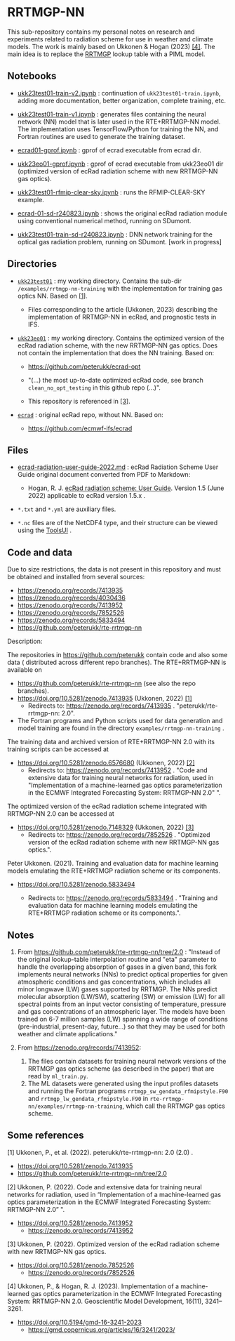 # RRTMGP-NN

This sub-repository contains my personal notes on research and experiments related to radiation scheme for use in weather and climate models. The work is mainly based on Ukkonen & Hogan (2023) [[4]](#ref04). The main idea is to replace the [RRTMGP](https://github.com/earth-system-radiation/rte-rrtmgp) lookup table with a PIML model.

## Notebooks

- [ukk23test01-train-v2.ipynb](ukk23test01-train-v2.ipynb) : continuation of `ukk23test01-train.ipynb`, adding more documentation, better organization, complete training, etc.

- [ukk23test01-train-v1.ipynb](ukk23test01-train-v1.ipynb) : generates files containing the neural network (NN) model that is later used in the RTE+RRTMGP-NN model. The implementation uses TensorFlow/Python for training the NN, and Fortran routines are used to generate the training dataset. 

- [ecrad01-gprof.ipynb](ecrad01-gprof.ipynb) : gprof of ecrad executable from ecrad dir.

- [ukk23eo01-gprof.ipynb](ukk23eo01-gprof.ipynb) : gprof of ecrad executable from ukk23eo01 dir (optimized version of ecRad radiation scheme with new RRTMGP-NN gas optics).

- [ukk23test01-rfmip-clear-sky.ipynb](ukk23test01-rfmip-clear-sky.ipynb) : runs the RFMIP-CLEAR-SKY example.

- [ecrad-01-sd-r240823.ipynb](ecrad-01-sd-r240823.ipynb) : shows the original ecRad radiation module using conventional numerical method, running on SDumont.

- [ukk23test01-train-sd-r240823.ipynb](ukk23test01-train-sd-r240823.ipynb)  : DNN network training for the optical gas radiation problem, running on SDumont. [work in progress]

## Directories

- [`ukk23test01`](ukk23test01) : my working directory. Contains the sub-dir `/examples/rrtmgp-nn-training` with the implementation for training gas optics NN. Based on [[1]](#ref01).
  
  - Files corresponding to the article (Ukkonen, 2023) describing the implementation of RRTMGP-NN in ecRad, and prognostic tests in IFS.

- [`ukk23eo01`](ukk23eo01) : my working directory. Contains the optimized version of the ecRad radiation scheme, with the new RRTMGP-NN gas optics. Does not contain the implementation that does the NN training. Based on:
  
  - <https://github.com/peterukk/ecrad-opt>
  
  - "(...) the most up-to-date optimized ecRad code, see branch `clean_no_opt_testing` in this github repo (...)".
  
  - This repository is referenced in [[3]](#ref03).

- [`ecrad`](ecrad) : original ecRad repo, without NN. Based on:
  
  - <https://github.com/ecmwf-ifs/ecrad>

## Files

- [ecrad-radiation-user-guide-2022.md](ecrad-radiation-user-guide-2022.md) : ecRad Radiation Scheme User Guide original document converted from PDF to Markdown:
  
  - Hogan, R. J. [ecRad radiation scheme: User Guide](https://confluence.ecmwf.int/download/attachments/70945505/ecrad_documentation.pdf?version=5&modificationDate=1655480733414&api=v2). Version 1.5 (June 2022) applicable to ecRad version 1.5.x .

- `*.txt` and `*.yml` are auxiliary files.

- `*.nc` files are of the NetCDF4 type, and their structure can be viewed using the [ToolsUI](https://docs.unidata.ucar.edu/netcdf-java/current/userguide/reading_cdm.html) .

## Code and data

Due to size restrictions, the data is not present in this repository and must be obtained and installed from several sources:

- <https://zenodo.org/records/7413935>
- <https://zenodo.org/records/4030436>
- <https://zenodo.org/records/7413952>
- <https://zenodo.org/records/7852526>
- <https://zenodo.org/records/5833494>
- <https://github.com/peterukk/rte-rrtmgp-nn>

Description:

The repositories in <https://github.com/peterukk> contain code and also some data ( distributed across different repo branches). The RTE+RRTMGP-NN is available on

- <https://github.com/peterukk/rte-rrtmgp-nn> (see also the repo branches).
- <https://doi.org/10.5281/zenodo.7413935> (Ukkonen, 2022) [[1]](#ref01)
  - Redirects to: <https://zenodo.org/records/7413935> . "peterukk/rte-rrtmgp-nn: 2.0".
- The Fortran programs and Python scripts used for data generation and model training are found in the directory `examples/rrtmgp-nn-training` .

The training data and archived version of RTE+RRTMGP-NN 2.0 with its training scripts can be accessed at

- <https://doi.org/10.5281/zenodo.6576680> (Ukkonen, 2022) [[2]](#ref02)
  - Redirects to: <https://zenodo.org/records/7413952> .  "Code and extensive data for training neural networks for radiation, used in "Implementation of a machine-learned gas optics parameterization in the ECMWF Integrated Forecasting System: RRTMGP-NN 2.0" ".

The optimized version of the ecRad radiation scheme integrated with RRTMGP-NN 2.0 can be accessed at

- <https://doi.org/10.5281/zenodo.7148329> (Ukkonen, 2022) [[3]](#ref03)
  - Redirects to: <https://zenodo.org/records/7852526> . "Optimized version of the ecRad radiation scheme with new RRTMGP-NN gas optics.".

Peter Ukkonen. (2021). Training and evaluation data for machine learning models emulating the RTE+RRTMGP radiation scheme or its components. 

- <https://doi.org/10.5281/zenodo.5833494>
  
  - Redirects to: <https://zenodo.org/records/5833494> . "Training and evaluation data for machine learning models emulating the RTE+RRTMGP radiation scheme or its components.".

## Notes

1. From <https://github.com/peterukk/rte-rrtmgp-nn/tree/2.0> : "Instead of the original lookup-table interpolation routine and "eta" parameter to handle the overlapping absorption of gases in a given band, this fork implements neural networks (NNs) to predict optical properties for given atmospheric conditions and gas concentrations, which includes all minor longwave (LW) gases supported by RRTMGP. The NNs predict molecular absorption (LW/SW), scattering (SW) or emission (LW) for all spectral points from an input vector consisting of temperature, pressure and gas concentrations of an atmospheric layer. The models have been trained on 6-7 million samples (LW) spanning a wide range of conditions (pre-industrial, present-day, future...) so that they may be used for both weather and climate applications."

2. From <https://zenodo.org/records/7413952>:
   
   1. The files contain datasets for training neural network versions of the RRTMGP gas optics scheme (as described in the paper) that are read by `ml_train.py`.
   2. The ML datasets were generated using the input profiles datasets and running the Fortran programs `rrtmgp_sw_gendata_rfmipstyle.F90` and `rrtmgp_lw_gendata_rfmipstyle.F90` in `rte-rrtmgp-nn/examples/rrtmgp-nn-training`, which call the RRTMGP gas optics scheme.

## Some references

<a id="ref01">[1]</a> Ukkonen, P., et al. (2022). peterukk/rte-rrtmgp-nn: 2.0 (2.0) .

- <https://doi.org/10.5281/zenodo.7413935>
- <https://github.com/peterukk/rte-rrtmgp-nn/tree/2.0>

<a id="ref02">[2]</a> Ukkonen, P. (2022). Code and extensive data for training neural networks for radiation, used in “Implementation of a machine-learned gas optics parameterization in the ECMWF Integrated Forecasting System: RRTMGP-NN 2.0” ". 

- <https://doi.org/10.5281/zenodo.7413952>
  - <https://zenodo.org/records/7413952>

<a id="ref03">[3]</a> Ukkonen, P. (2022). Optimized version of the ecRad radiation scheme with new RRTMGP-NN gas optics.

- <https://doi.org/10.5281/zenodo.7852526>
  - <https://zenodo.org/records/7852526>

<a id="ref04">[4]</a> Ukkonen, P., & Hogan, R. J. (2023). Implementation of a machine-learned gas optics parameterization in the ECMWF Integrated Forecasting System: RRTMGP-NN 2.0. Geoscientific Model Development, 16(11), 3241–3261. 

- <https://doi.org/10.5194/gmd-16-3241-2023>
  - <https://gmd.copernicus.org/articles/16/3241/2023/>
